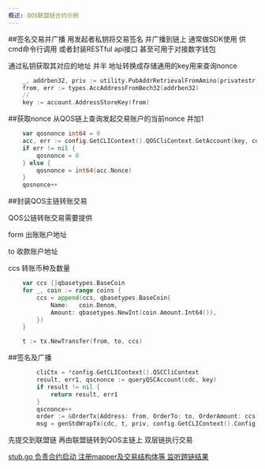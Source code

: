 ```yaml
---
概述: QOS联盟链合约示例
---
```

##签名交易并广播
用发起者私钥将交易签名 并广播到链上 通常做SDK使用 供cmd命令行调用 或者封装RESTful api接口  甚至可用于对接数字钱包


通过私钥获取其对应的地址 并半 地址转换成存储通用的key用来查询nonce
```go
	_, addrben32, priv := utility.PubAddrRetrievalFromAmino(privatestr, cdc)
	from, err := types.AccAddressFromBech32(addrben32)
	//
	key := account.AddressStoreKey(from)
````


##获取nonce
从QOS链上查询发起交易账户的当前nonce 并加1

```go
	var qosnonce int64 = 0
	acc, err := config.GetCLIContext().QOSCliContext.GetAccount(key, cdc)
	if err != nil {
		qosnonce = 0
	} else {
		qosnonce = int64(acc.Nonce)
	}
	qosnonce++
````

##封装QOS主链转账交易

QOS公链转账交易需要提供 

form 出账账户地址

to   收款账户地址

ccs  转账币种及数量


```go
	var ccs []qbasetypes.BaseCoin
	for _, coin := range coins {
		ccs = append(ccs, qbasetypes.BaseCoin{
			Name:   coin.Denom,
			Amount: qbasetypes.NewInt(coin.Amount.Int64()),
		})
	}

	t := tx.NewTransfer(from, to, ccs)
````


##签名及广播


```go
		cliCtx = *config.GetCLIContext().QSCCliContext
		result, err1, qscnonce := queryQSCAccount(cdc, key)
		if result != nil {
			return result, err1
		}
		qscnonce++
		order := &OrderTx{Address: from, OrderTo: to, OrderAmount: ccs[0].Amount, Gas: qbasetypes.NewInt(0)}
		msg = genStdWrapTx(cdc, t, priv, config.GetCLIContext().Config.QOSChainID, config.GetCLIContext().Config.QSCChainID, qosnonce, qscnonce, order)

````

先提交到联盟链  再由联盟链转到QOS主链上 双层链执行交易


[stub.go    负责合约启动 注册mapper及交易结构体等 监听跨链结果](stub.md) 